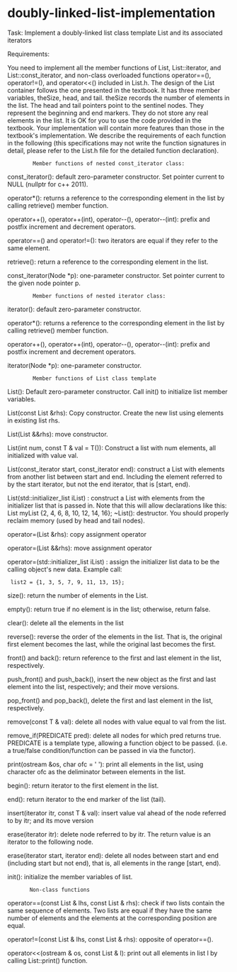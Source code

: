 # doubly-linked-list-implementation

Task: Implement a doubly-linked list class template List and its associated iterators

Requirements:

You need to implement all the member functions of List<T>, List<T>::iterator, and List<T>::const_iterator, and non-class overloaded functions operator==(), operator!=(), and operator<<() included in List.h. The design of the List container follows the one presented in the textbook. It has three member variables, theSize, head, and tail. theSize records the number of elements in the list. The head and tail pointers point to the sentinel nodes. They represent the beginning and end markers. They do not store any real elements in the list. It is OK for you to use the code provided in the textbook. Your implementation will contain more features than those in the textbook's implementation. We describe the requirements of each function in the following (this specifications may not write the function signatures in detail, please refer to the List.h file for the detailed function declaration).

            Member functions of nested const_iterator class:

const_iterator(): default zero-parameter constructor. Set pointer current to NULL (nullptr for c++ 2011).

operator*(): returns a reference to the corresponding element in the list by calling retrieve() member function.

operator++(), operator++(int), operator--(), operator--(int): prefix and postfix increment and decrement operators.

operator==() and operator!=(): two iterators are equal if they refer to the same element.

retrieve(): return a reference to the corresponding element in the list.

const_iterator(Node *p): one-parameter constructor. Set pointer current to the given node pointer p.

            Member functions of nested iterator class:

iterator(): default zero-parameter constructor.

operator*(): returns a reference to the corresponding element in the list by calling retrieve() member function.

operator++(), operator++(int), operator--(), operator--(int): prefix and postfix increment and decrement operators.

iterator(Node *p): one-parameter constructor.

            Member functions of List class template 

List(): Default zero-parameter constructor. Call init() to initialize list member variables.

List(const List &rhs): Copy constructor. Create the new list using elements in existing list rhs.

List(List &&rhs): move constructor.

List(int num, const T & val = T()): Construct a list with num elements, all initialized with value val.

List(const_iterator start, const_iterator end): construct a List with elements from another list between start and end. Including the element referred to by the start iterator, but not the end iterator, that is [start, end).

List(std::initializer_list<T> iList) : construct a List with elements from the initializer list that is passed in. Note that this will allow declarations like this:
     List<int> myList {2, 4, 6, 8, 10, 12, 14, 16};
~List(): destructor. You should properly reclaim memory (used by head and tail nodes).

operator=(List &rhs): copy assignment operator

operator=(List &&rhs): move assignment operator

operator=(std::initializer_list<T> iList) : assign the initializer list data to be the calling object's new data. Example call:

     list2 = {1, 3, 5, 7, 9, 11, 13, 15};
size(): return the number of elements in the List.

empty(): return true if no element is in the list; otherwise, return false.

clear(): delete all the elements in the list

reverse(): reverse the order of the elements in the list. That is, the original first element becomes the last, while the original last becomes the first.

front() and back(): return reference to the first and last element in the list, respectively.

push_front() and push_back(), insert the new object as the first and last element into the list, respectively; and their move versions.

pop_front() and pop_back(), delete the first and last element in the list, respectively.

remove(const T & val): delete all nodes with value equal to val from the list.

remove_if(PREDICATE pred): delete all nodes for which pred returns true. PREDICATE is a template type, allowing a function object to be passed. (i.e. a true/false condition/function can be passed in via the functor).

print(ostream &os, char ofc = ' '): print all elements in the list, using character ofc as the deliminator between elements in the list.

begin(): return iterator to the first element in the list.

end(): return iterator to the end marker of the list (tail).

insert(iterator itr, const T & val): insert value val ahead of the node referred to by itr; and its move version

erase(iterator itr): delete node referred to by itr. The return value is an iterator to the following node.

erase(iterator start, iterator end): delete all nodes between start and end (including start but not end), that is, all elements in the range [start, end).

init(): initialize the member variables of list.

           Non-class functions 

operator==(const List<T> & lhs, const List<T> & rhs): check if two lists contain the same sequence of elements. Two lists are equal if they have the same number of elements and the elements at the corresponding position are equal.

operator!=(const List<T> & lhs, const List<T> & rhs): opposite of operator==().

operator<<(ostream & os, const List<T> & l): print out all elements in list l by calling List<T>::print() function. 
